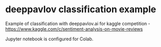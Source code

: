 # deeppavlov classification example
Example of classification with deeppavlov.ai for kaggle competition - https://www.kaggle.com/c/sentiment-analysis-on-movie-reviews

Jupyter notebook is configured for Colab. 
